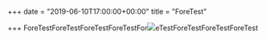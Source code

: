 +++
date = "2019-06-10T17:00:00+00:00"
title = "ForeTest"

+++
ForeTestForeTestForeTestForeTestFor![](/uploads/tn.png)eTestForeTestForeTestForeTest
